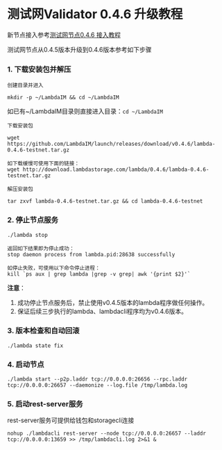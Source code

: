 # 测试网Validator 0.4.6 升级教程

新节点接入参考[测试网节点0.4.6 接入教程](Testnet-Validator-Guide.md)

测试网节点从0.4.5版本升级到0.4.6版本参考如下步骤

### 1. 下载安装包并解压
`创建目录并进入`
```
mkdir -p ~/LambdaIM && cd ~/LambdaIM  
```
如已有~/LambdaIM目录则直接进入目录：`cd ~/LambdaIM` 

`下载安装包`
```
wget https://github.com/LambdaIM/launch/releases/download/v0.4.6/lambda-0.4.6-testnet.tar.gz

如下载缓慢可使用下面的链接：
wget http://download.lambdastorage.com/lambda/0.4.6/lambda-0.4.6-testnet.tar.gz
```

`解压安装包`
```
tar zxvf lambda-0.4.6-testnet.tar.gz && cd lambda-0.4.6-testnet
```
### 2. 停止节点服务

```
./lambda stop

返回如下结果即为停止成功：
stop daemon process from lambda.pid:28638 successfully

如停止失败，可使用以下命令停止进程：
kill `ps aux | grep lambda |grep -v grep| awk '{print $2}'`
```
**注意**：
1. 成功停止节点服务后，禁止使用v0.4.5版本的lambda程序做任何操作。
2. 保证后续三步执行的lambda、lambdacli程序均为v0.4.6版本。

### 3. 版本检查和自动回滚
``` 
./lambda state fix
```

### 4. 启动节点  
```
./lambda start --p2p.laddr tcp://0.0.0.0:26656 --rpc.laddr tcp://0.0.0.0:26657 --daemonize --log.file /tmp/lambda.log
```

### 5. 启动rest-server服务
rest-server服务可提供给钱包和storagecli连接
```
nohup ./lambdacli rest-server --node tcp://0.0.0.0:26657 --laddr tcp://0.0.0.0:13659 >> /tmp/lambdacli.log 2>&1 &
```
